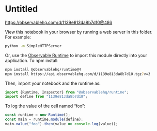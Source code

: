 # Untitled

https://observablehq.com/d/1139e813da8b7d10@486

View this notebook in your browser by running a web server in this folder. For
example:

~~~sh
python -m SimpleHTTPServer
~~~

Or, use the [Observable Runtime](https://github.com/observablehq/runtime) to
import this module directly into your application. To npm install:

~~~sh
npm install @observablehq/runtime@4
npm install https://api.observablehq.com/d/1139e813da8b7d10.tgz?v=3
~~~

Then, import your notebook and the runtime as:

~~~js
import {Runtime, Inspector} from "@observablehq/runtime";
import define from "1139e813da8b7d10";
~~~

To log the value of the cell named “foo”:

~~~js
const runtime = new Runtime();
const main = runtime.module(define);
main.value("foo").then(value => console.log(value));
~~~
